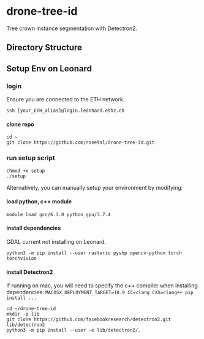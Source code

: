 # drone-tree-id

Tree crown instance segmentation with Detectron2.

## Directory Structure

## Setup Env on Leonard

### login
Ensure you are connected to the ETH network.
```
ssh [your_ETH_alias]@login.leonhard.ethz.ch
```

#### clone repo
```
cd ~
git clone https://github.com/roeetal/drone-tree-id.git
```

### run setup script
```
chmod +x setup
./setup
```

Alternatively, you can manually setup your environment by modifying:
#### load python, c++ module
```
module load gcc/6.3.0 python_gpu/3.7.4
```

#### install dependencies
GDAL current not installing on Leonard.
```
python3 -m pip install --user rasterio pyshp opencv-python torch torchvision
```

#### install Detectron2 
If running on mac, you will need to specify the c++ compiler when installing dependencies: `MACOSX_DEPLOYMENT_TARGET=10.9 CC=clang CXX=clang++ pip install ...`
```
cd ~/drone-tree-id
mkdir -p lib
git clone https://github.com/facebookresearch/detectron2.git lib/detectron2
python3 -m pip install --user -e lib/detectron2/.
```
